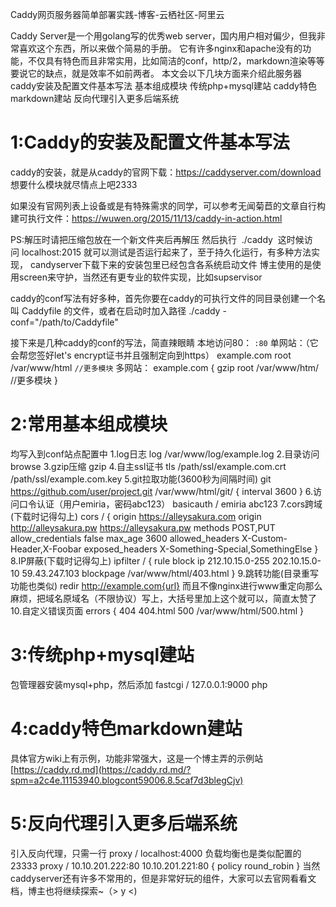 Caddy网页服务器简单部署实践-博客-云栖社区-阿里云

Caddy Server是一个用golang写的优秀web server，国内用户相对偏少，但我非常喜欢这个东西，所以来做个简易的手册。
它有许多nginx和apache没有的功能，不仅具有特色而且非常实用，比如简洁的conf，http/2，markdown渲染等等
要说它的缺点，就是效率不如前两者。
本文会以下几块方面来介绍此服务器
caddy安装及配置文件基本写法
基本组成模块
传统php+mysql建站
caddy特色markdown建站
反向代理引入更多后端系统

# 1:Caddy的安装及配置文件基本写法

caddy的安装，就是从caddy的官网下载：https://caddyserver.com/download  想要什么模块就尽情点上吧2333

如果没有官网列表上设备或是有特殊需求的同学，可以参考无闻菊苣的文章自行构建可执行文件：https://wuwen.org/2015/11/13/caddy-in-action.html

PS:解压时请把压缩包放在一个新文件夹后再解压
然后执行   ./caddy   这时候访问 localhost:2015 就可以测试是否运行起来了，至于持久化运行，有多种方法实现，
candyserver下载下来的安装包里已经包含各系统启动文件
博主使用的是使用screen来守护，当然还有更专业的软件实现，比如supservisor

caddy的conf写法有好多种，首先你要在caddy的可执行文件的同目录创建一个名叫 Caddyfile 的文件，或者在启动时加入路径 ./caddy -conf="/path/to/Caddyfile"

接下来是几种caddy的conf的写法，简直辣眼睛
本地访问80：
`:80`
单网站：（它会帮您签好let's encrypt证书并且强制定向到https）
example.com
root /var/www/html
`//更多模块`
多网站：
example.com {
gzip
root /var/www/htm/
//更多模块
}

# 2:常用基本组成模块

均写入到conf站点配置中
1.log日志
log  /var/www/log/example.log
2.目录访问
browse
3.gzip压缩
gzip
4.自主ssl证书
tls  /path/ssl/example.com.crt /path/ssl/example.com.key
5.git拉取功能(3600秒为间隔时间)
git  https://github.com/user/project.git /var/www/html/git/  {
interval  3600
}
6.访问口令认证（用户emiria，密码abc123）
basicauth  / emiria abc123
7.cors跨域(下载时记得勾上)
cors  / {
origin  https://alleysakura.com
origin http://alleysakura.pw https://alleysakura.pw
methods POST,PUT
allow_credentials  false
max_age  3600
allowed_headers X-Custom-Header,X-Foobar
exposed_headers X-Something-Special,SomethingElse
}
8.IP屏蔽(下载时记得勾上)
ipfilter  / {
rule  block
ip  212.10.15.0-255  202.10.15.0-10  59.43.247.103
blockpage /var/www/html/403.html
}
9.跳转功能(目录重写功能也类似)
redir http://example.com{url}
而且不像nginx进行www重定向那么麻烦，把域名原域名（不限协议）写上，大括号里加上这个就可以，简直太赞了
10.自定义错误页面
errors {
404  404.html
500  /var/www/html/500.html
}

# 3:传统php+mysql建站

包管理器安装mysql+php，然后添加
fastcgi  /  127.0.0.1:9000  php

# 4:caddy特色markdown建站

具体官方wiki上有示例，功能非常强大，这是一个博主弄的示例站  [https://caddy.rd.md](https://caddy.rd.md/?spm=a2c4e.11153940.blogcont59006.8.5caf7d3blegCjv)

# 5:反向代理引入更多后端系统

引入反向代理，只需一行
proxy  / localhost:4000
负载均衡也是类似配置的23333
proxy  /  10.10.201.222:80  10.10.201.221:80  {
policy  round_robin
}
当然caddyserver还有许多不常用的，但是非常好玩的组件，大家可以去官网看看文档，博主也将继续探索~（> y <)